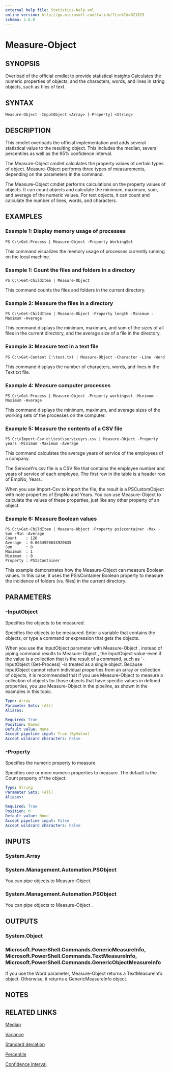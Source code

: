 ```yaml
---
external help file: Statistics-help.xml
online version: http://go.microsoft.com/fwlink/?LinkId=821829
schema: 2.0.0
---
```


# Measure-Object

## SYNOPSIS
Overload of the official cmdlet to provide statistical insights Calculates the numeric properties of objects, and the characters, words, and lines in string objects, such as files of text.

## SYNTAX

```
Measure-Object -InputObject <Array> [-Property] <String>
```

## DESCRIPTION
This cmdlet overloads the official implementation and adds several statistical value to the resulting object.
This includes the median, several percentiles as well as the 95% confidence interval.

The Measure-Object cmdlet calculates the property values of certain types of object.
Measure-Object performs three types of measurements, depending on the parameters in the command.

The Measure-Object cmdlet performs calculations on the property values of objects.
It can count objects and calculate the minimum, maximum, sum, and average of the numeric values.
For text objects, it can count and calculate the number of lines, words, and characters.

## EXAMPLES

### Example 1: Display memory usage of processes
```
PS C:\>Get-Process | Measure-Object -Property WorkingSet
```

This command visualizes the memory usage of processes currently running on the local machine.

### Example 1: Count the files and folders in a directory
```
PS C:\>Get-ChildItem | Measure-Object
```

This command counts the files and folders in the current directory.

### Example 2: Measure the files in a directory
```
PS C:\>Get-ChildItem | Measure-Object -Property length -Minimum -Maximum -Average
```

This command displays the minimum, maximum, and sum of the sizes of all files in the current directory, and the average size of a file in the directory.

### Example 3: Measure text in a text file
```
PS C:\>Get-Content C:\test.txt | Measure-Object -Character -Line -Word
```

This command displays the number of characters, words, and lines in the Text.txt file.

### Example 4: Measure computer processes
```
PS C:\>Get-Process | Measure-Object -Property workingset -Minimum -Maximum -Average
```

This command displays the minimum, maximum, and average sizes of the working sets of the processes on the computer.

### Example 5: Measure the contents of a CSV file
```
PS C:\>Import-Csv d:\test\serviceyrs.csv | Measure-Object -Property years -Minimum -Maximum -Average
```

This command calculates the average years of service of the employees of a company.

The ServiceYrs.csv file is a CSV file that contains the employee number and years of service of each employee.
The first row in the table is a header row of EmpNo, Years.

When you use Import-Csv to import the file, the result is a PSCustomObject with note properties of EmpNo and Years.
You can use Measure-Object to calculate the values of these properties, just like any other property of an object.

### Example 6: Measure Boolean values
```
PS C:\>Get-ChildItem | Measure-Object -Property psiscontainer -Max -Sum -Min -Average
Count    : 126
Average  : 0.0634920634920635
Sum      : 8
Maximum  : 1
Minimum  : 0
Property : PSIsContainer
```

This example demonstrates how the Measure-Object can measure Boolean values.
In this case, it uses the PSIsContainer Boolean property to measure the incidence of folders (vs.
files) in the current directory.

## PARAMETERS

### -InputObject
Specifies the objects to be measured.

Specifies the objects to be measured.
Enter a variable that contains the objects, or type a command or expression that gets the objects.

When you use the InputObject parameter with Measure-Object , instead of piping command results to Measure-Object , the InputObject value-even if the value is a collection that is the result of a command, such as \`-InputObject (Get-Process)\`-is treated as a single object.
Because InputObject cannot return individual properties from an array or collection of objects, it is recommended that if you use Measure-Object to measure a collection of objects for those objects that have specific values in defined properties, you use Measure-Object in the pipeline, as shown in the examples in this topic.

```yaml
Type: Array
Parameter Sets: (All)
Aliases: 

Required: True
Position: Named
Default value: None
Accept pipeline input: True (ByValue)
Accept wildcard characters: False
```

### -Property
Specifies the numeric property to measure

Specifies one or more numeric properties to measure.
The default is the Count property of the object.

```yaml
Type: String
Parameter Sets: (All)
Aliases: 

Required: True
Position: 0
Default value: None
Accept pipeline input: False
Accept wildcard characters: False
```

## INPUTS

### System.Array

### System.Management.Automation.PSObject
You can pipe objects to Measure-Object.

### System.Management.Automation.PSObject
You can pipe objects to Measure-Object .

## OUTPUTS

### System.Object

### Microsoft.PowerShell.Commands.GenericMeasureInfo, Microsoft.PowerShell.Commands.TextMeasureInfo, Microsoft.PowerShell.Commands.GenericObjectMeasureInfo
If you use the Word parameter, Measure-Object returns a TextMeasureInfo object.
Otherwise, it returns a GenericMeasureInfo object.

## NOTES
## RELATED LINKS

[Median](https://en.m.wikipedia.org/wiki/Median)

[Variance](https://en.m.wikipedia.org/wiki/Variance)

[Standard deviation](https://en.m.wikipedia.org/wiki/Standard_deviation)

[Percentile](https://en.m.wikipedia.org/wiki/Percentile)

[Confidence interval](https://en.m.wikipedia.org/wiki/Confidence_interval)
